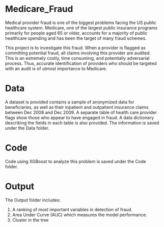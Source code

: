 # Medicare_Fraud
Medical provider fraud is one of the biggest problems facing the US public healthcare system.
Medicare, one of the largest public insurance programs primarily for people aged 65 or older,
accounts for a majority of public healthcare spending and has been the target of many fraud
schemes.

This project is to investigate this fraud. When a provider is flagged as committing potential fraud, all claims involving this provider are audited. This is an extremely costly, time consuming, and potentially adversarial process. Thus, accurate identification of providers who should be targeted with an audit is of utmost importance to Medicare.


# Data
A dataset is provided contains a sample of anonymized data for beneficiaries, as well as their inpatient and outpatient insurance
claims between Dec 2008 and Dec 2009. A separate table of health care provider flags show those who appear to have engaged in fraud. A data dictionary describing the fields in each table is also provided. The information is saved under the Data folder.

# Code
Code using XGBoost to analyze this problem is saved under the Code folder.

# Output
The Output folder includes:
1) A ranking of most important variables in detection of fraud.
2) Area Under Curve (AUC) which measures the model performance.
3) Cluster in the tree
